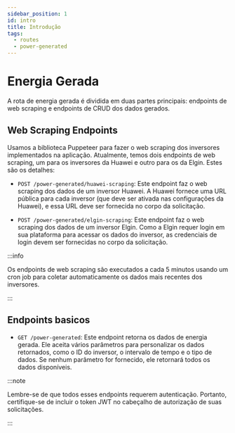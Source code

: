 ```yaml
---
sidebar_position: 1
id: intro
title: Introdução
tags:
  - routes
  - power-generated
---
```


# Energia Gerada

A rota de energia gerada é dividida em duas partes principais: endpoints de web scraping e endpoints de CRUD dos dados gerados.

## Web Scraping Endpoints

Usamos a biblioteca Puppeteer para fazer o web scraping dos inversores implementados na aplicação. Atualmente, temos dois endpoints de web scraping, um para os inversores da Huawei e outro para os da Elgin. Estes são os detalhes:

- `POST /power-generated/huawei-scraping`: Este endpoint faz o web scraping dos dados de um inversor Huawei. A Huawei fornece uma URL pública para cada inversor (que deve ser ativada nas configurações da Huawei), e essa URL deve ser fornecida no corpo da solicitação.

- `POST /power-generated/elgin-scraping`: Este endpoint faz o web scraping dos dados de um inversor Elgin. Como a Elgin requer login em sua plataforma para acessar os dados do inversor, as credenciais de login devem ser fornecidas no corpo da solicitação.

:::info

Os endpoints de web scraping são executados a cada 5 minutos usando um cron job para coletar automaticamente os dados mais recentes dos inversores.

:::

## Endpoints basicos

- `GET /power-generated`: Este endpoint retorna os dados de energia gerada. Ele aceita vários parâmetros para personalizar os dados retornados, como o ID do inversor, o intervalo de tempo e o tipo de dados. Se nenhum parâmetro for fornecido, ele retornará todos os dados disponíveis.

:::note

Lembre-se de que todos esses endpoints requerem autenticação. Portanto, certifique-se de incluir o token JWT no cabeçalho de autorização de suas solicitações.

:::
